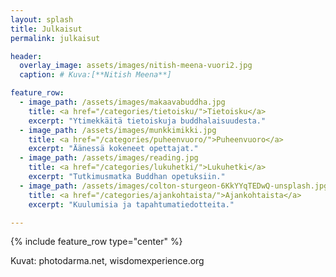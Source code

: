 ```yaml
---
layout: splash
title: Julkaisut
permalink: julkaisut

header:
  overlay_image: assets/images/nitish-meena-vuori2.jpg
  caption: # Kuva:[**Nitish Meena**]

feature_row:
  - image_path: /assets/images/makaavabuddha.jpg
    title: <a href="/categories/tietoisku/">Tietoisku</a>
    excerpt: "Ytimekkäitä tietoiskuja buddhalaisuudesta."
  - image_path: /assets/images/munkkimikki.jpg
    title: <a href="/categories/puheenvuoro/">Puheenvuoro</a>
    excerpt: "Äänessä kokeneet opettajat."
  - image_path: /assets/images/reading.jpg
    title: <a href="/categories/lukuhetki/">Lukuhetki</a>
    excerpt: "Tutkimusmatka Buddhan opetuksiin."
  - image_path: /assets/images/colton-sturgeon-6KkYYqTEDwQ-unsplash.jpg
    title: <a href="/categories/ajankohtaista/">Ajankohtaista</a>
    excerpt: "Kuulumisia ja tapahtumatiedotteita."

---
```


{% include feature_row type="center" %}

Kuvat: photodarma.net, wisdomexperience.org
